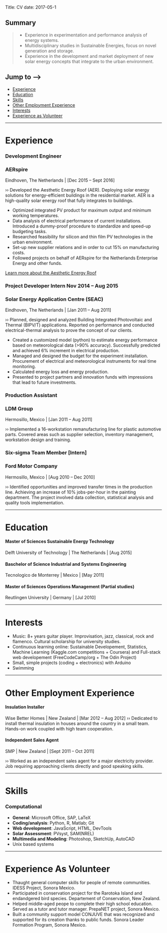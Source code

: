 Title: CV
date: 2017-05-1

## Summary

>- Experience in experimentation and performance analysis of energy systems.
>- Multidisciplinary studies in Sustainable Energies, focus on novel generation and storage. 
>- Experience in the development and market deployment of new solar energy concepts that integrate to the urban environment.

## Jump to -->
* [Experience](#Experience)
* [Education](#Education)
* [Skills](#Skills)
* [Other Employment Experience](#Other-Employment-Experience)
* [Interests](#Interests)
* [Experience as Volunteer](#Experience-as-Volunteer)


<!-- ==============  NEXT SECTION: ============== -->
<a name="Experience"></a>

---

# Experience
### Development Engineer
### AERspire
Eindhoven, The Netherlands | [Dec 2015 – Sept 2016]

›› Developed the Aesthetic Energy Roof (AER). Deploying solar energy solutions for energy-efficient buildings in the residential market. AER is a high-quality solar energy roof that fully integrates to buildings. 

- Optimized integrated PV product for maximum output and minimum working temperatures.
- Data analysis of electrical performance of current installations. Introduced a dummy-proof procedure to standardize and speed-up budgeting tasks.
- Researched feasibility for silicon and thin film PV technologies in the urban environment.
- Set-up new supplier relations and in order to cut 15% on manufacturing costs.
- Followed projects on behalf of AERspire for the Netherlands Enterprise Energy and other funds.

[Learn more about the Aesthetic Energy Roof](https://vimeo.com/147826414)

### Project Developer Intern    Nov 2014 – Aug 2015
### Solar Energy Application Centre (SEAC) 
Eindhoven, The Netherlands | [Jan 2011 – Aug 2011]

›› Planned, designed and analyzed Building Integrated Photovoltaic and Thermal (BIPV/T) applications. Reported on performance and conducted electrical-thermal analysis to prove the concept of our clients.

- Created a customized model (python) to estimate energy performance based on meteorological data (>90% accuracy). Successfully predicted and achieved 6% increment in electrical production.
- Managed and designed the budget for the experiment installation. Procurement of electrical and meteorological instruments for real time monitoring.
- Calculated energy loss and energy production.
- Presented to project partners and innovation funds with impressions that lead to future investments.

### Production Assistant    
### LDM Group
Hermosillo, Mexico | [Jan 2011 – Aug 2011]

›› Implemented a 16-workstation remanufacturing line for plastic automotive parts. Covered areas such as supplier selection, inventory management, workstation design and training.

### Six-sigma Team Member [Intern]  
### Ford Motor Company
Hermosillo, Mexico | [Aug 2010 – Dec 2010]

›› Identified opportunities and improved transfer times in the production line. Achieving an increase of 10% jobs-per-hour in the painting department. The project involved data collection, statistical analysis and quality tools implementation.

<!-- ==============  NEXT SECTION: ============== -->
<a name="Education"></a>

---
# Education

#### Master of Sciences **Sustainable Energy Technology**
Delft University of Technology | The Netherlands | [Aug 2015]

#### Baschelor of Science **Industrial and Systems Engineering**
Tecnologico de Monterrey | Mexico | [May 2011]

#### Master of Sciences **Operations Management** (Partial studies)
Reutlingen University | Germany | [Jul 2010]


<!-- ==============  NEXT SECTION: ============== -->
<a name="Interests"></a>

---
# Interests

- Music: 8+ years guitar player. Improvisation, jazz, classical, rock and flamenco. Cultural scholarship for university studies. 
- Continuous learning online: Sustainable Developement, Statistics, Machine Learning (Kaggle.com competitions + Coursera) and Full-stack web developement (FreeCodeCamp/org + The Odin Project)
- Small, simple projects (coding + electronics) with Arduino
- Swimming

<!-- ==============  NEXT SECTION: ============== -->
<a name="Other-Employment-Experience"></a>

---
# Other Employment Experience

#### Insulation Installer
Wise Better Homes | New Zealand | [Mar 2012 – Aug 2012]
›› Dedicated to install thermal insulation in houses around the country in a small team.  Hands-on work coupled with high team cooperation.

#### Independent Sales Agent
SMP | New Zealand | [Sept 2011 – Oct 2011]

›› Worked as an independent sales agent for a major electricity provider. Job requiring approaching clients directly and good speaking skills. 

<!-- ==============  NEXT SECTION: ============== -->
<a name="Skills"></a>

---
# Skills
### Computational
- **General**: Microsoft Office, SAP, LaTeX
- **Coding/analysis**: Python, R, Matlab; Git
- **Web development**: JavaScript, HTML, DevTools
- **Solar Assessment**: PVsyst, SAM(NREL)
- **Multimedia and Modeling**: Photoshop, SketchUp, AutoCAD
- Unix based systems


<!-- ==============  NEXT SECTION: ============== -->
<a name="Experience-as-Volunteer"></a>

---
# Experience As Volunteer

- Thaught general computer skills for people of remote communities. IDESS Project, Sonora Mexico.
- Participated in conservation project for the Rarotoka Island and endandgered bird species. Departement of Conservation, New Zealand.
- Helped middle-aged peope to complete their high school education. Served as a tutor and tutor manager. PrepaNET project, Sonora Mexico.
- Built a community support model CONJUVE that was recognized and supported for its creation thanks to public funds. Sonora Leader Formation Program, Sonora Mexico.
